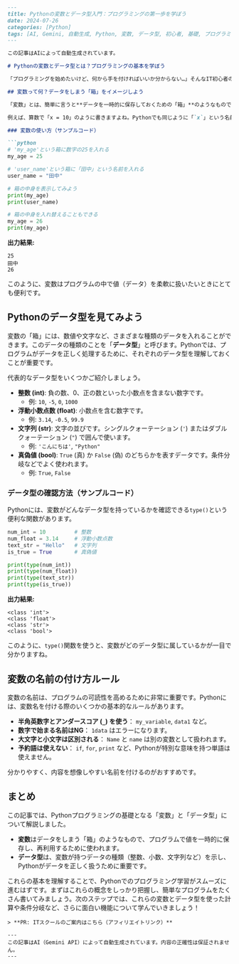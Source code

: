 ```markdown
---
title: Pythonの変数とデータ型入門：プログラミングの第一歩を学ぼう
date: 2024-07-26
categories: [Python]
tags: [AI, Gemini, 自動生成, Python, 変数, データ型, 初心者, 基礎, プログラミング]
---

この記事はAIによって自動生成されています。

# Pythonの変数とデータ型とは？プログラミングの基本を学ぼう

「プログラミングを始めたいけど、何から手を付ければいいか分からない…」そんなIT初心者の方にとって、Pythonは非常に学びやすい言語です。そして、Pythonを学ぶ上で最初に理解すべき重要な概念が「変数」と「データ型」です。これらは、プログラムが情報を扱うための基礎中の基礎。この記事では、プログラミング初心者の方でも安心して学べるように、Pythonの変数とデータ型について、やさしい日本語で分かりやすく解説していきます。

## 変数って何？データをしまう「箱」をイメージしよう

「変数」とは、簡単に言うと**データを一時的に保存しておくための「箱」**のようなものです。この箱には名前を付けることができ、その名前を使って箱の中身（データ）を取り出したり、新しいデータに入れ替えたりできます。

例えば、算数で「x = 10」のように書きますよね。Pythonでも同じように「`x`」という名前の箱に「`10`」という数字を入れることができます。

### 変数の使い方（サンプルコード）

```python
# 'my_age'という箱に数字の25を入れる
my_age = 25 

# 'user_name'という箱に「田中」という名前を入れる
user_name = "田中"

# 箱の中身を表示してみよう
print(my_age)
print(user_name)

# 箱の中身を入れ替えることもできる
my_age = 26
print(my_age)
```

**出力結果:**
```
25
田中
26
```

このように、変数はプログラムの中で値（データ）を柔軟に扱いたいときにとても便利です。

## Pythonのデータ型を見てみよう

変数の「箱」には、数値や文字など、さまざまな種類のデータを入れることができます。このデータの種類のことを「**データ型**」と呼びます。Pythonでは、プログラムがデータを正しく処理するために、それぞれのデータ型を理解しておくことが重要です。

代表的なデータ型をいくつかご紹介しましょう。

*   **整数 (int)**: 負の数、0、正の数といった小数点を含まない数字です。
    *   例: `10`, `-5`, `0`, `1000`
*   **浮動小数点数 (float)**: 小数点を含む数字です。
    *   例: `3.14`, `-0.5`, `99.9`
*   **文字列 (str)**: 文字の並びです。シングルクォーテーション (`'`) またはダブルクォーテーション (`"`) で囲んで使います。
    *   例: `'こんにちは'`, `"Python"`
*   **真偽値 (bool)**: `True` (真) か `False` (偽) のどちらかを表すデータです。条件分岐などでよく使われます。
    *   例: `True`, `False`

### データ型の確認方法（サンプルコード）

Pythonには、変数がどんなデータ型を持っているかを確認できる`type()`という便利な関数があります。

```python
num_int = 10         # 整数
num_float = 3.14     # 浮動小数点数
text_str = "Hello"   # 文字列
is_true = True       # 真偽値

print(type(num_int))
print(type(num_float))
print(type(text_str))
print(type(is_true))
```

**出力結果:**
```
<class 'int'>
<class 'float'>
<class 'str'>
<class 'bool'>
```

このように、`type()`関数を使うと、変数がどのデータ型に属しているかが一目で分かりますね。

## 変数の名前の付け方ルール

変数の名前は、プログラムの可読性を高めるために非常に重要です。Pythonには、変数名を付ける際のいくつかの基本的なルールがあります。

*   **半角英数字とアンダースコア (`_`) を使う**： `my_variable`, `data1` など。
*   **数字で始まる名前はNG**： `1data` はエラーになります。
*   **大文字と小文字は区別される**： `Name` と `name` は別の変数として扱われます。
*   **予約語は使えない**： `if`, `for`, `print` など、Pythonが特別な意味を持つ単語は使えません。

分かりやすく、内容を想像しやすい名前を付けるのがおすすめです。

## まとめ

この記事では、Pythonプログラミングの基礎となる「変数」と「データ型」について解説しました。

*   **変数**はデータをしまう「箱」のようなもので、プログラムで値を一時的に保存し、再利用するために使われます。
*   **データ型**は、変数が持つデータの種類（整数、小数、文字列など）を示し、Pythonがデータを正しく扱うために重要です。

これらの基本を理解することで、Pythonでのプログラミング学習がスムーズに進むはずです。まずはこれらの概念をしっかり把握し、簡単なプログラムをたくさん書いてみましょう。次のステップでは、これらの変数とデータ型を使った計算や条件分岐など、さらに面白い機能について学んでいきましょう！
```
> **PR: ITスクールのご案内はこちら（アフィリエイトリンク）**

---
この記事はAI（Gemini API）によって自動生成されています。内容の正確性は保証されません。
---
